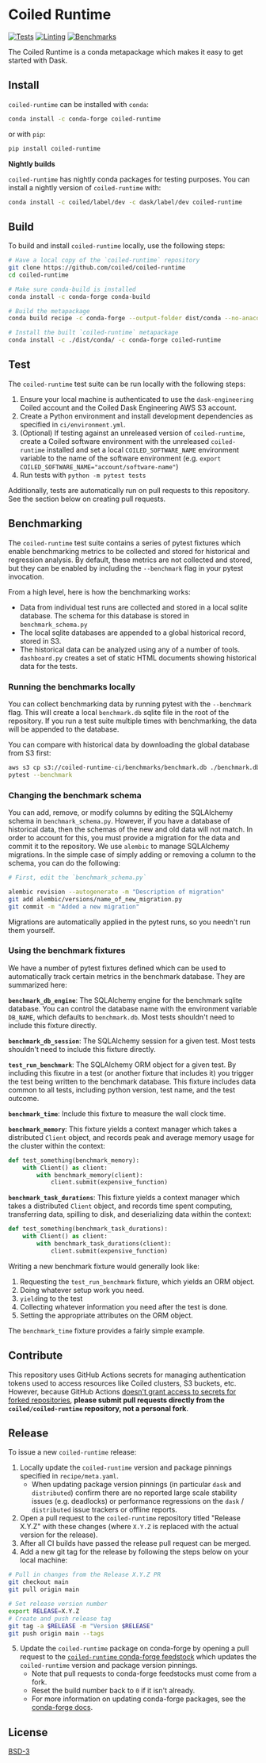 # Coiled Runtime

[![Tests](https://github.com/coiled/coiled-runtime/actions/workflows/tests.yml/badge.svg)](https://github.com/coiled/coiled-runtime/actions/workflows/tests.yml)
[![Linting](https://github.com/coiled/coiled-runtime/actions/workflows/lint.yml/badge.svg)](https://github.com/coiled/coiled-runtime/actions/workflows/lint.yml)
[![Benchmarks](https://shields.io/badge/-Benchmarks-blue)](https://coiled.github.io/coiled-runtime/index.html)

The Coiled Runtime is a conda metapackage which makes it easy to get started with Dask.

## Install

`coiled-runtime` can be installed with `conda`:

```bash
conda install -c conda-forge coiled-runtime
```

or with `pip`:

```bash
pip install coiled-runtime
```


**Nightly builds**
  
`coiled-runtime` has nightly conda packages for testing purposes.
You can install a nightly version of `coiled-runtime` with:

```bash
conda install -c coiled/label/dev -c dask/label/dev coiled-runtime 
```

## Build

To build and install `coiled-runtime` locally, use the following steps:

```bash
# Have a local copy of the `coiled-runtime` repository
git clone https://github.com/coiled/coiled-runtime
cd coiled-runtime

# Make sure conda-build is installed
conda install -c conda-forge conda-build

# Build the metapackage
conda build recipe -c conda-forge --output-folder dist/conda --no-anaconda-upload

# Install the built `coiled-runtime` metapackage
conda install -c ./dist/conda/ -c conda-forge coiled-runtime
```

## Test

The `coiled-runtime` test suite can be run locally with the following steps:

1. Ensure your local machine is authenticated to use the `dask-engineering` Coiled account and
   the Coiled Dask Engineering AWS S3 account.
2. Create a Python environment and install development dependencies as
   specified in `ci/environment.yml`.
3. (Optional) If testing against an unreleased version of `coiled-runtime`,
   create a Coiled software environment with the unreleased `coiled-runtime` installed
   and set a local `COILED_SOFTWARE_NAME` environment variable to the name
   of the software environment (e.g. `export COILED_SOFTWARE_NAME="account/software-name"`)
4. Run tests with `python -m pytest tests`

Additionally, tests are automatically run on pull requests to this repository.
See the section below on creating pull requests.

## Benchmarking

The `coiled-runtime` test suite contains a series of pytest fixtures which enable
benchmarking metrics to be collected and stored for historical and regression analysis.
By default, these metrics are not collected and stored, but they can be enabled
by including the `--benchmark` flag in your pytest invocation.

From a high level, here is how the benchmarking works:

* Data from individual test runs are collected and stored in a local sqlite database.
  The schema for this database is stored in `benchmark_schema.py`
* The local sqlite databases are appended to a global historical record, stored in S3.
* The historical data can be analyzed using any of a number of tools.
  `dashboard.py` creates a set of static HTML documents showing historical data for the tests.

### Running the benchmarks locally

You can collect benchmarking data by running pytest with the `--benchmark` flag.
This will create a local `benchmark.db` sqlite file in the root of the repository.
If you run a test suite multiple times with benchmarking,
the data will be appended to the database.

You can compare with historical data by downloading the global database from S3 first:

```bash
aws s3 cp s3://coiled-runtime-ci/benchmarks/benchmark.db ./benchmark.db
pytest --benchmark
```

### Changing the benchmark schema

You can add, remove, or modify columns by editing the SQLAlchemy schema in `benchmark_schema.py`.
However, if you have a database of historical data, then the schemas of the new and old data will not match.
In order to account for this, you must provide a migration for the data and commit it to the repository.
We use `alembic` to manage SQLAlchemy migrations.
In the simple case of simply adding or removing a column to the schema, you can do the following:

```bash
# First, edit the `benchmark_schema.py`

alembic revision --autogenerate -m "Description of migration"
git add alembic/versions/name_of_new_migration.py
git commit -m "Added a new migration"
```

Migrations are automatically applied in the pytest runs, so you needn't run them yourself.

### Using the benchmark fixtures

We have a number of pytest fixtures defined which can be used to automatically track certain metrics in the benchmark database.
They are summarized here:

**`benchmark_db_engine`**: The SQLAlchemy engine for the benchmark sqlite database. You can control the database name with the environment variable `DB_NAME`, which defaults to `benchmark.db`. Most tests shouldn't need to include this fixture directly.

**`benchmark_db_session`**: The SQLAlchemy session for a given test. Most tests shouldn't need to include this fixture directly.

**`test_run_benchmark`**: The SQLAlchemy ORM object for a given test. By including this fixutre in a test (or another fixture that includes it) you trigger the test being written to the benchmark database. This fixture includes data common to all tests, including python version, test name, and the test outcome.

**`benchmark_time`**: Include this fixture to measure the wall clock time.

**`benchmark_memory`**: This fixture yields a context manager which takes a distributed `Client` object, and records peak and average memory usage for the cluster within the context:
```python
def test_something(benchmark_memory):
    with Client() as client:
        with benchmark_memory(client):
            client.submit(expensive_function)
```

**`benchmark_task_durations`**: This fixture yields a context manager which takes a distributed `Client` object, and records time spent computing, transferring data, spilling to disk, and deserializing data within the context:
```python
def test_something(benchmark_task_durations):
    with Client() as client:
        with benchmark_task_durations(client):
            client.submit(expensive_function)
```

Writing a new benchmark fixture would generally look like:
1. Requesting the `test_run_benchmark` fixture, which yields an ORM object.
1. Doing whatever setup work you need.
1. `yield`ing to the test
1. Collecting whatever information you need after the test is done.
1. Setting the appropriate attributes on the ORM object.

The `benchmark_time` fixture provides a fairly simple example.

## Contribute

This repository uses GitHub Actions secrets for managing authentication tokens used
to access resources like Coiled clusters, S3 buckets, etc. However, because GitHub Actions [doesn't
grant access to secrets for forked repositories](https://docs.github.com/en/actions/security-guides/encrypted-secrets#using-encrypted-secrets-in-a-workflow),
**please submit pull requests directly from the `coiled/coiled-runtime` repository,
not a personal fork**.

## Release

To issue a new `coiled-runtime` release:

1. Locally update the `coiled-runtime` version and package pinnings specified in `recipe/meta.yaml`.
    - When updating package version pinnings (in particular `dask` and `distributed`)
      confirm there are no reported large scale stability issues (e.g. deadlocks) or
      performance regressions on the `dask` / `distributed` issue trackers or offline
      reports.
2. Open a pull request to the `coiled-runtime` repository titled "Release X.Y.Z" with these changes
   (where `X.Y.Z` is replaced with the actual version for the release).
3. After all CI builds have passed the release pull request can be merged.
4. Add a new git tag for the release by following the steps below on your local machine:

```bash
# Pull in changes from the Release X.Y.Z PR
git checkout main
git pull origin main

# Set release version number
export RELEASE=X.Y.Z
# Create and push release tag
git tag -a $RELEASE -m "Version $RELEASE"
git push origin main --tags
```

5. Update the `coiled-runtime` package on conda-forge by opening a pull request to the
   [`coiled-runtime` conda-forge feedstock](https://github.com/conda-forge/coiled-runtime-feedstock)
   which updates the `coiled-runtime` version and package version pinnings.
    - Note that pull requests to conda-forge feedstocks must come from a fork.
    - Reset the build number back to `0` if it isn't already.
    - For more information on updating conda-forge packages, see the
      [conda-forge docs](https://conda-forge.org/docs/maintainer/updating_pkgs.html).

## License

[BSD-3](LICENSE)
